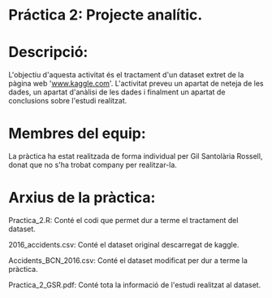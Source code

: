 # Práctica 2: Projecte analític.

#  Descripció:
L'objectiu d'aquesta activitat és el tractament d'un dataset extret de la pàgina web 'www.kaggle.com'. L'activitat preveu un apartat
de neteja de les dades, un apartat d'anàlisi de les dades i finalment un apartat de conclusions sobre l'estudi realitzat.

# Membres del equip:
La pràctica ha estat realitzada de forma individual per Gil Santolària Rossell, donat que no s'ha trobat company per realitzar-la.


# Arxius de la pràctica:
Practica_2.R: Conté el codi que permet dur a terme el tractament del dataset.

2016_accidents.csv: Conté el dataset original descarregat de kaggle. 

Accidents_BCN_2016.csv: Conté el dataset modificat per dur a terme la pràctica.

Practica_2_GSR.pdf: Conté tota la informació de l'estudi realitzat al dataset.
